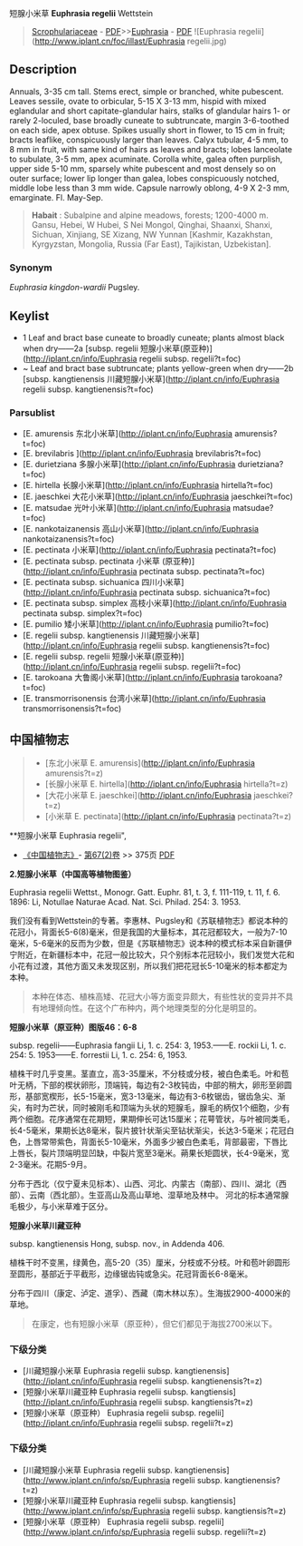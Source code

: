短腺小米草 **Euphrasia regelii** Wettstein

> [Scrophulariaceae](http://iplant.cn/info/Scrophulariaceae?t=foc) - [PDF](http://www.iplant.cn/foc/pdf/Scrophulariaceae.pdf)>>[Euphrasia](http://iplant.cn/info/Euphrasia?t=foc) - [PDF](http://www.iplant.cn/foc/pdf/Euphrasia.pdf)
![Euphrasia regelii](http://www.iplant.cn/foc/illast/Euphrasia regelii.jpg)

## Description

Annuals, 3-35 cm tall. Stems erect, simple or branched, white pubescent. Leaves sessile, ovate to orbicular, 5-15 X 3-13 mm, hispid with mixed eglandular and short capitate-glandular hairs, stalks of glandular hairs 1- or rarely 2-loculed, base broadly cuneate to subtruncate, margin 3-6-toothed on each side, apex obtuse. Spikes usually short in flower, to 15 cm in fruit; bracts leaflike, conspicuously larger than leaves. Calyx tubular, 4-5 mm, to 8 mm in fruit, with same kind of hairs as leaves and bracts; lobes lanceolate to subulate, 3-5 mm, apex acuminate. Corolla white, galea often purplish, upper side 5-10 mm, sparsely white pubescent and most densely so on outer surface; lower lip longer than galea, lobes conspicuously notched, middle lobe less than 3 mm wide. Capsule narrowly oblong, 4-9 X 2-3 mm, emarginate. Fl. May-Sep.


> **Habait** : 
> Subalpine and alpine meadows, forests; 1200-4000 m. Gansu, Hebei, W Hubei, S Nei Mongol, Qinghai, Shaanxi, Shanxi, Sichuan, Xinjiang, SE Xizang, NW Yunnan [Kashmir, Kazakhstan, Kyrgyzstan, Mongolia, Russia (Far East), Tajikistan, Uzbekistan].

### Synonym
*Euphrasia kingdon-wardii* Pugsley.


## Keylist

* 1 Leaf and bract base cuneate to broadly cuneate; plants almost black when dry——2a  [subsp. regelii 短腺小米草(原亚种)](http://iplant.cn/info/Euphrasia regelii subsp. regelii?t=foc)
* ~ Leaf and bract base subtruncate; plants yellow-green when dry——2b  [subsp. kangtienensis 川藏短腺小米草](http://iplant.cn/info/Euphrasia regelii subsp. kangtienensis?t=foc)



### Parsublist

* [E.  amurensis  东北小米草](http://iplant.cn/info/Euphrasia amurensis?t=foc)
* [E.  brevilabris  ](http://iplant.cn/info/Euphrasia brevilabris?t=foc)
* [E.  durietziana  多腺小米草](http://iplant.cn/info/Euphrasia durietziana?t=foc)
* [E.  hirtella  长腺小米草](http://iplant.cn/info/Euphrasia hirtella?t=foc)
* [E.  jaeschkei  大花小米草](http://iplant.cn/info/Euphrasia jaeschkei?t=foc)
* [E.  matsudae  光叶小米草](http://iplant.cn/info/Euphrasia matsudae?t=foc)
* [E.  nankotaizanensis  高山小米草](http://iplant.cn/info/Euphrasia nankotaizanensis?t=foc)
* [E.  pectinata  小米草](http://iplant.cn/info/Euphrasia pectinata?t=foc)
* [E.  pectinata subsp. pectinata  小米草 (原亚种)](http://iplant.cn/info/Euphrasia pectinata subsp. pectinata?t=foc)
* [E.  pectinata subsp. sichuanica  四川小米草](http://iplant.cn/info/Euphrasia pectinata subsp. sichuanica?t=foc)
* [E.  pectinata subsp. simplex  高枝小米草](http://iplant.cn/info/Euphrasia pectinata subsp. simplex?t=foc)
* [E.  pumilio  矮小米草](http://iplant.cn/info/Euphrasia pumilio?t=foc)
* [E.  regelii subsp. kangtienensis  川藏短腺小米草](http://iplant.cn/info/Euphrasia regelii subsp. kangtienensis?t=foc)
* [E.  regelii subsp. regelii  短腺小米草(原亚种)](http://iplant.cn/info/Euphrasia regelii subsp. regelii?t=foc)
* [E.  tarokoana  大鲁阁小米草](http://iplant.cn/info/Euphrasia tarokoana?t=foc)
* [E.  transmorrisonensis  台湾小米草](http://iplant.cn/info/Euphrasia transmorrisonensis?t=foc)


## 中国植物志

> * [东北小米草  E.  amurensis](http://iplant.cn/info/Euphrasia amurensis?t=z)
> * [长腺小米草  E.  hirtella](http://iplant.cn/info/Euphrasia hirtella?t=z)
> * [大花小米草  E.  jaeschkei](http://iplant.cn/info/Euphrasia jaeschkei?t=z)
> * [小米草  E.  pectinata](http://iplant.cn/info/Euphrasia pectinata?t=z)


**短腺小米草 Euphrasia regelii",


* [《中国植物志》](http://www.iplant.cn/frps)- [第67(2)卷](http://www.iplant.cn/frps/vol/67(2)) >> 375页 [PDF](http://www.iplant.cn/frps/pdf/67(2)/375b.pdf)


**2.短腺小米草（中国高等植物图鉴）**

Euphrasia regelii Wettst., Monogr. Gatt. Euphr. 81, t. 3, f. 111-119, t. 11, f. 6. 1896: Li, Notullae Naturae Acad. Nat. Sci. Philad. 254: 3. 1953.

我们没有看到Wettstein的专著。李惠林、Pugsley和《苏联植物志》都说本种的花冠小，背面长5-6(8)毫米，但是我国的大量标本，其花冠都较大，一般为7-10毫米，5-6毫米的反而为少数，但是《苏联植物志》说本种的模式标本采自新疆伊宁附近，在新疆标本中，花冠一般比较大，只个别标本花冠较小，我们发觉大花和小花有过渡，其他方面又未发现区别，所以我们把花冠长5-10毫米的标本都定为本种。

> 本种在体态、植株高矮、花冠大小等方面变异颇大，有些性状的变异并不具有地理倾向性。在这个广布种内，两个地理类型的分化是明显的。

**短腺小米草（原亚种）图版46：6-8**

subsp. regelii——Euphrasia fangii Li, 1. c. 254: 3, 1953.——E. rockii Li, 1. c. 254: 5. 1953——E. forrestii Li, 1. c. 254: 6, 1953.

植株干时几乎变黑。茎直立，高3-35厘米，不分枝或分枝，被白色柔毛。叶和苞叶无柄，下部的楔状卵形，顶端钝，每边有2-3枚钝齿，中部的稍大，卵形至卵圆形，基部宽楔形，长5-15毫米，宽3-13毫米，每边有3-6枚锯齿，锯齿急尖、渐尖，有时为芒状，同时被刚毛和顶端为头状的短腺毛，腺毛的柄仅1个细胞，少有两个细胞。花序通常在花期短，果期伸长可达15厘米；花萼管状，与叶被同类毛，长4-5毫米，果期长达8毫米，裂片披针状渐尖至钻状渐尖，长达3-5毫米；花冠白色，上唇常带紫色，背面长5-10毫米，外面多少被白色柔毛，背部最密，下唇比上唇长，裂片顶端明显凹缺，中裂片宽至3毫米。蒴果长矩圆状，长4-9毫米，宽2-3毫米。花期5-9月。

分布于西北（仅宁夏未见标本）、山西、河北、内蒙古（南部）、四川、湖北（西部）、云南（西北部）。生亚高山及高山草地、湿草地及林中。 河北的标本通常腺毛极少，与小米草难于区分。

**短腺小米草川藏亚种**

subsp. kangtienensis Hong, subsp. nov., in Addenda 406.

植株干时不变黑，绿黄色，高5-20（35）厘米，分枝或不分枝。叶和苞叶卵圆形至圆形，基部近于平截形，边缘锯齿钝或急尖。花冠背面长6-8毫米。

分布于四川（康定、泸定、道孚）、西藏（南木林以东）。生海拔2900-4000米的草地。

> 在康定，也有短腺小米草（原亚种），但它们都见于海拔2700米以下。

### 下级分类
* [川藏短腺小米草  Euphrasia regelii subsp. kangtienensis](http://iplant.cn/info/Euphrasia regelii subsp. kangtienensis?t=z)
* [短腺小米草川藏亚种  Euphrasia regelii subsp. kangtiensis](http://iplant.cn/info/Euphrasia regelii subsp. kangtiensis?t=z)
* [短腺小米草（原亚种）  Euphrasia regelii subsp. regelii](http://iplant.cn/info/Euphrasia regelii subsp. regelii?t=z)

### 下级分类
* [川藏短腺小米草  Euphrasia regelii subsp. kangtienensis](http://www.iplant.cn/info/sp/Euphrasia regelii subsp. kangtienensis?t=z)
* [短腺小米草川藏亚种  Euphrasia regelii subsp. kangtiensis](http://www.iplant.cn/info/sp/Euphrasia regelii subsp. kangtiensis?t=z)
* [短腺小米草（原亚种）  Euphrasia regelii subsp. regelii](http://www.iplant.cn/info/sp/Euphrasia regelii subsp. regelii?t=z)

